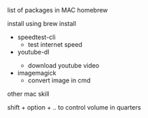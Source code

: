 list of packages in MAC homebrew

install using
brew install <package name>

* speedtest-cli
  * test internet speed
* youtube-dl <ffmpeg>
  * download youtube video
* imagemagick
  * convert image in cmd
  
  
  
other mac skill

shift + option + .. to control volume in quarters

